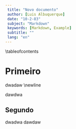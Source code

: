 ```yaml
---
 title: "Novo documento"
 author: [Luis Albuquerque]
 date: "10-2-83"
 subject: "Markdown"
 keywords: [Markdown, Example]
 subtitle: ""
 lang: "en"
---
```


\tableofcontents

# Primeiro
dwadaw \newline

dawdwa

## Segundo
dwadwa
dawdaw
